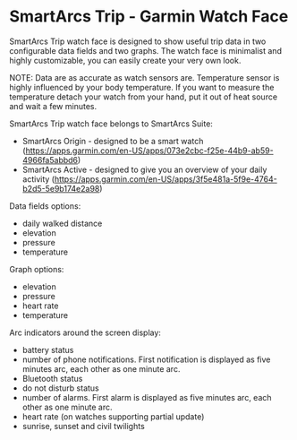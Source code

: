 # SmartArcs Trip - Garmin Watch Face

SmartArcs Trip watch face is designed to show useful trip data in two configurable data fields and two graphs. The watch face is minimalist and highly customizable, you can easily create your very own look.

NOTE: Data are as accurate as watch sensors are. Temperature sensor is highly influenced by your body temperature. If you want to measure the temperature detach your watch from your hand, put it out of heat source and wait a few minutes.

SmartArcs Trip watch face belongs to SmartArcs Suite:
* SmartArcs Origin - designed to be a smart watch (https://apps.garmin.com/en-US/apps/073e2cbc-f25e-44b9-ab59-4966fa5abbd6)
* SmartArcs Active - designed to give you an overview of your daily activity (https://apps.garmin.com/en-US/apps/3f5e481a-5f9e-4764-b2d5-5e9b174e2a98)

Data fields options:
* daily walked distance
* elevation
* pressure
* temperature

Graph options:
* elevation
* pressure
* heart rate
* temperature

Arc indicators around the screen display:
* battery status
* number of phone notifications. First notification is displayed as five minutes arc, each other as one minute arc.
* Bluetooth status
* do not disturb status
* number of alarms. First alarm is displayed as five minutes arc, each other as one minute arc.
* heart rate (on watches supporting partial update)
* sunrise, sunset and civil twilights

